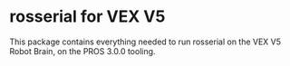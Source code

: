 # rosserial for VEX V5

This package contains everything needed to run rosserial on the VEX V5 Robot Brain, on the PROS 3.0.0 tooling.
